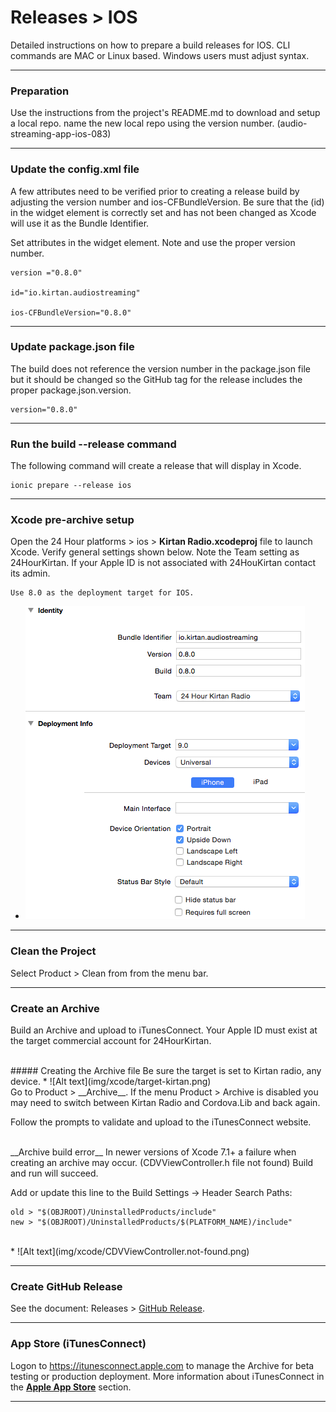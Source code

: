 <div class="page-header">
  <h1  id="page-title">Releases > IOS</h1>
</div>

Detailed instructions on how to prepare a build releases for IOS.
CLI commands are MAC or Linux based. Windows users must adjust syntax.


___
### Preparation
Use the instructions from the project's README.md to download and setup a local repo. name the
new local repo using the version number. (audio-streaming-app-ios-083)

___
### Update the config.xml file
A few attributes need to be verified prior to creating a release build by adjusting the version number and ios-CFBundleVersion.
Be sure that the (id)
in the widget element is correctly set and has not been changed as Xcode will use it as the Bundle Identifier.

Set attributes in the widget element. Note and use the proper version number.
```
version ="0.8.0"

id="io.kirtan.audiostreaming"

ios-CFBundleVersion="0.8.0"
```

___
### Update package.json file
The build does not reference the version number in the package.json file but it should be
changed so the GitHub tag for the release includes the proper package.json.version.
```
version="0.8.0"
```

___
### Run the build --release command
The following command will create a release that will display in Xcode.
```
ionic prepare --release ios
```

___
### Xcode pre-archive setup
Open the 24 Hour platforms > ios > __Kirtan Radio.xcodeproj__ file to launch Xcode.
Verify general settings shown below. Note the Team setting as 24HourKirtan. If your Apple ID
is not associated with 24HouKirtan contact its admin.

```
Use 8.0 as the deployment target for IOS.
```

* ![Alt text](img/xcode/verify-general-settings.png)  

___
### Clean the Project
Select Product > Clean from from the menu bar.

___
### Create an Archive
Build an Archive and upload to iTunesConnect. Your Apple ID must exist at the target
commercial account for 24HourKirtan.

<br/>
##### Creating the Archive file  
Be sure the target is set to Kirtan radio, any device.
* ![Alt text](img/xcode/target-kirtan.png)

<br/>
Go to Product > __Archive__. If the menu Product > Archive is disabled you may need to
switch between Kirtan Radio and Cordova.Lib and back again.  

Follow the prompts to validate and upload to the iTunesConnect website.

<br/>
__Archive build error__  
In newer versions of Xcode 7.1+ a failure when creating
an archive may occur. (CDVViewController.h file not found) Build and run will succeed.

Add or update this line to the Build Settings -> Header Search Paths:
```
old > "$(OBJROOT)/UninstalledProducts/include"  
new > "$(OBJROOT)/UninstalledProducts/$(PLATFORM_NAME)/include"   
```

<br/>
* ![Alt text](img/xcode/CDVViewController.not-found.png)

___
### Create GitHub Release
See the document: Releases > [GitHub Release](index.html?md=pages_builds_githubReleases.md).



___
### App Store (iTunesConnect)
Logon to https://itunesconnect.apple.com to manage the Archive for beta testing or production deployment.
More information about iTunesConnect in the __[Apple App Store](index.html?md=pages_builds_appstore.md)__ section.

___
